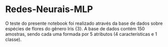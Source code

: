 # Redes-Neurais-MLP
O teste do presente notebook foi realizado através da base de dados sobre espécies de flores do gênero Iris {3}. A base de dados contém 150 amostras, sendo cada uma formada por 5 atributos (4 características e 1 classe).
